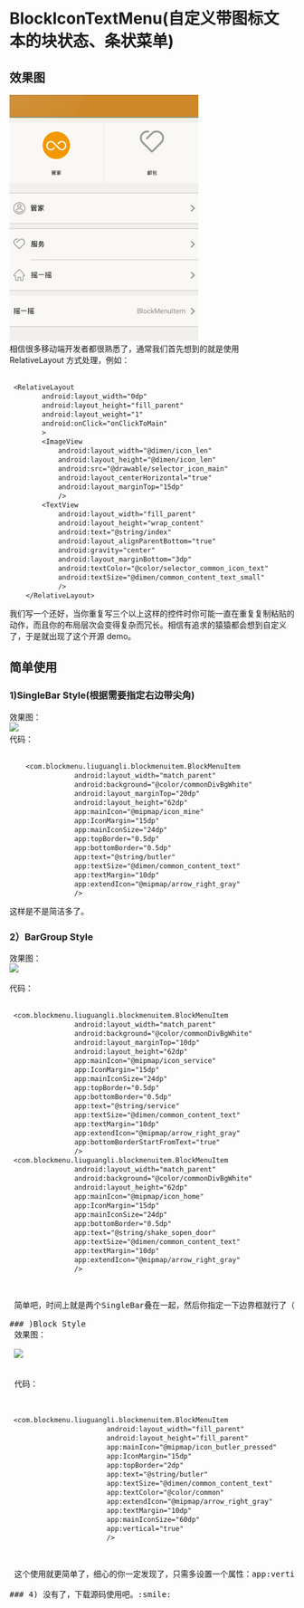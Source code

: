 # BlockIconTextMenu(自定义带图标文本的块状态、条状菜单)
## 效果图<br/>
<img src="https://github.com/liuguangli/BlockIconTextMenu/blob/master/total.png" /><br/>
相信很多移动端开发者都很熟悉了，通常我们首先想到的就是使用 RelativeLayout 方式处理，例如：
<pre><code>
 &ltRelativeLayout
        android:layout_width="0dp"
        android:layout_height="fill_parent"
        android:layout_weight="1"
        android:onClick="onClickToMain"
        >
        &ltImageView
            android:layout_width="@dimen/icon_len"
            android:layout_height="@dimen/icon_len"
            android:src="@drawable/selector_icon_main"
            android:layout_centerHorizontal="true"
            android:layout_marginTop="15dp"
            />
        &ltTextView
            android:layout_width="fill_parent"
            android:layout_height="wrap_content"
            android:text="@string/index"
            android:layout_alignParentBottom="true"
            android:gravity="center"
            android:layout_marginBottom="3dp"
            android:textColor="@color/selector_common_icon_text"
            android:textSize="@dimen/common_content_text_small"
            />
    &lt/RelativeLayout>
</code></pre>
我们写一个还好，当你重复写三个以上这样的控件时你可能一直在重复复制粘贴的动作，而且你的布局层次会变得复杂而冗长。相信有追求的猿猿都会想到自定义了，于是就出现了这个开源 demo。
## 简单使用
### 1)SingleBar Style(根据需要指定右边带尖角)
效果图：<br/>
<img src="https://github.com/liuguangli/BlockIconTextMenu/blob/master/bar_single.png" /><br/>
代码：
<pre><code>
    &ltcom.blockmenu.liuguangli.blockmenuitem.BlockMenuItem
                android:layout_width="match_parent"
                android:background="@color/commonDivBgWhite"
                android:layout_marginTop="20dp"
                android:layout_height="62dp"
                app:mainIcon="@mipmap/icon_mine"
                app:IconMargin="15dp"
                app:mainIconSize="24dp"
                app:topBorder="0.5dp"
                app:bottomBorder="0.5dp"
                app:text="@string/butler"
                app:textSize="@dimen/common_content_text"
                app:textMargin="10dp"
                app:extendIcon="@mipmap/arrow_right_gray"
                />
</code></pre>
这样是不是简洁多了。
### 2）BarGroup Style
效果图：<br/>
<img src="https://github.com/liuguangli/BlockIconTextMenu/blob/master/bar_group.png" /><br/>

代码：
<pre><code>
 &ltcom.blockmenu.liuguangli.blockmenuitem.BlockMenuItem
                android:layout_width="match_parent"
                android:background="@color/commonDivBgWhite"
                android:layout_marginTop="10dp"
                android:layout_height="62dp"
                app:mainIcon="@mipmap/icon_service"
                app:IconMargin="15dp"
                app:mainIconSize="24dp"
                app:topBorder="0.5dp"
                app:bottomBorder="0.5dp"
                app:text="@string/service"
                app:textSize="@dimen/common_content_text"
                app:textMargin="10dp"
                app:extendIcon="@mipmap/arrow_right_gray"
                app:bottomBorderStartFromText="true"
                />
 &ltcom.blockmenu.liuguangli.blockmenuitem.BlockMenuItem
                android:layout_width="match_parent"
                android:background="@color/commonDivBgWhite"
                android:layout_height="62dp"
                app:mainIcon="@mipmap/icon_home"
                app:IconMargin="15dp"
                app:mainIconSize="24dp"
                app:bottomBorder="0.5dp"
                app:text="@string/shake_sopen_door"
                app:textSize="@dimen/common_content_text"
                app:textMargin="10dp"
                app:extendIcon="@mipmap/arrow_right_gray"
                />               
</code><pre/>
 

 简单吧，时间上就是两个SingleBar叠在一起，然后你指定一下边界框就行了（第一个 SingleBar 的下边框指定和文本对齐，第二个  SingleBar 不设置上边框）。
 
### )Block Style
 效果图：<br/>
 <img src="https://github.com/liuguangli/BlockIconTextMenu/blob/master/block_simple.png" /><br/>

 代码：
 <pre><code>
 &ltcom.blockmenu.liuguangli.blockmenuitem.BlockMenuItem
                        android:layout_width="fill_parent"
                        android:layout_height="fill_parent"
                        app:mainIcon="@mipmap/icon_butler_pressed"
                        app:IconMargin="15dp"
                        app:topBorder="2dp"
                        app:text="@string/butler"
                        app:textSize="@dimen/common_content_text"
                        app:textColor="@color/common"
                        app:extendIcon="@mipmap/arrow_right_gray"
                        app:textMargin="10dp"
                        app:mainIconSize="60dp"
                        app:vertical="true"
                        />
</code><pre/>                       

 这个使用就更简单了，细心的你一定发现了，只需多设置一个属性：app:vertical="true"，从儿实现来图标文本的纵向排列。
 
### 4) 没有了，下载源码使用吧。:smile:
